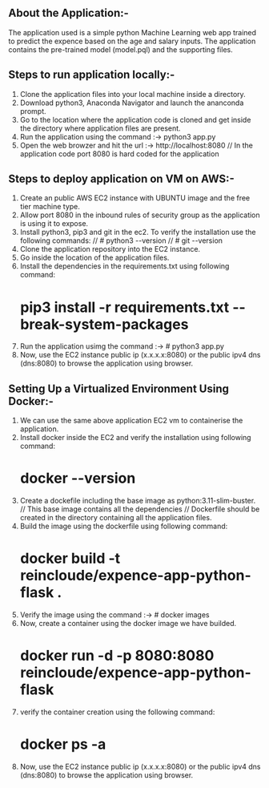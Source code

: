 About the Application:-
-----------------------
The application used is a simple python Machine Learning web app trained to predict the expence based on the age and salary inputs.
The application contains the pre-trained model (model.pql) and the supporting files.



Steps to run application locally:-
---------------------------------
1) Clone the application files into your local machine inside a directory.
2) Download python3, Anaconda Navigator and launch the ananconda prompt.
3) Go to the location where the application code is cloned and get inside the directory where application files are present.
4) Run the application using the command :-> python3 app.py
5) Open the web browzer and hit the url :->  http://localhost:8080
   // In the application code port 8080 is hard coded for the application


Steps to deploy application on VM on AWS:-
------------------------------------------
1) Create an public AWS EC2 instance with UBUNTU image and the free tier machine type.
2) Allow port 8080 in the inbound rules of security group as the application is using it to expose.
3) Install python3, pip3 and git in the ec2. To verify the installation use the following commands:
   // # python3 --version
   // # git --version
4) Clone the application repository into the EC2 instance.
5) Go inside the location of the application files.
6) Install the dependencies in the requirements.txt using following command:
   # pip3 install -r requirements.txt --break-system-packages
7) Run the application usimg the command :-> # python3 app.py
8) Now, use the EC2 instance public ip (x.x.x.x:8080) or the public ipv4 dns (dns:8080) to browse the application using browser.


Setting Up a Virtualized Environment Using Docker:-
---------------------------------------------------
1) We can use the same above application EC2 vm to containerise the application.
2) Install docker inside the EC2 and verify the installation using following command:
   # docker --version
3) Create a dockefile including the base image as python:3.11-slim-buster.
  // This base image contains all the dependencies
  // Dockerfile should be created in the directory containing all the application files.
4) Build the image using the dockerfile using following command:
   # docker build -t reincloude/expence-app-python-flask .                                  
5) Verify the image using the command :-> # docker images
6) Now, create a container using the docker image we have builded.
   # docker run -d -p 8080:8080 reincloude/expence-app-python-flask
7) verify the container creation using the following command:
   # docker ps -a
8) Now, use the EC2 instance public ip (x.x.x.x:8080) or the public ipv4 dns (dns:8080) to browse the application using browser.
